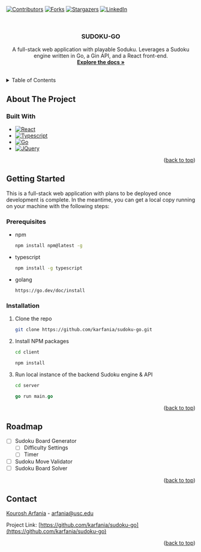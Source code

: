 
<a name="readme-top"></a>

<!-- PROJECT SHIELDS -->
<!--
*** I'm using markdown "reference style" links for readability.
*** Reference links are enclosed in brackets [ ] instead of parentheses ( ).
*** See the bottom of this document for the declaration of the reference variables
*** for contributors-url, forks-url, etc. This is an optional, concise syntax you may use.
*** https://www.markdownguide.org/basic-syntax/#reference-style-links
-->
[![Contributors][contributors-shield]][contributors-url]
[![Forks][forks-shield]][forks-url]
[![Stargazers][stars-shield]][stars-url]
[![LinkedIn][linkedin-shield]][linkedin-url]

<!-- PROJECT LOGO -->
<br />
<div align="center">
  <!-- <a href="https://github.com/karfania/sudoku-go">
    <img src="images/logo.png" alt="Logo" width="80" height="80">
  </a> -->

<h3 align="center">SUDOKU-GO</h3>

  <p align="center">
    A full-stack web application with playable Soduku. Leverages a Sudoku engine written in Go, a Gin API, and a React front-end.
    <br />
    <a href="https://github.com/karfania/sudoku-go"><strong>Explore the docs »</strong></a>
    <br />
    <br />
    <!-- <a href="https://github.com/karfania/sudoku-go">View Demo</a>
    ·
    <a href="https://github.com/karfania/sudoku-go/issues">Report Bug</a>
    ·
    <a href="https://github.com/karfania/sudoku-go/issues">Request Feature</a> -->
  </p>
</div>



<!-- TABLE OF CONTENTS -->
<details>
  <summary>Table of Contents</summary>
  <ol>
    <li>
      <a href="#about-the-project">About The Project</a>
      <ul>
        <li><a href="#built-with">Built With</a></li>
      </ul>
    </li>
    <li>
      <a href="#getting-started">Getting Started</a>
      <ul>
        <li><a href="#prerequisites">Prerequisites</a></li>
        <li><a href="#installation">Installation</a></li>
      </ul>
    </li>
    <li><a href="#usage">Usage</a></li>
    <li><a href="#roadmap">Roadmap</a></li>
    <li><a href="#contributing">Contributing</a></li>
    <li><a href="#license">License</a></li>
    <li><a href="#contact">Contact</a></li>
    <li><a href="#acknowledgments">Acknowledgments</a></li>
  </ol>
</details>



<!-- ABOUT THE PROJECT -->
## About The Project

<!-- [![Product Name Screen Shot][product-screenshot]](https://example.com) -->
<!-- 

<p align="right">(<a href="#readme-top">back to top</a>)</p> -->



### Built With

* [![React][React.js]][React-url]
* [![Typescript][Typescriptlang]][Typescript-url]
* [![Go][Golang]][Go-url]
* [![JQuery][JQuery.com]][JQuery-url]

<p align="right">(<a href="#readme-top">back to top</a>)</p>



<!-- GETTING STARTED -->
## Getting Started
This is a full-stack web application with plans to be deployed once development is complete. In the meantime, you can get a local copy running on your machine with the following steps:


### Prerequisites

* npm
  ```sh
  npm install npm@latest -g
  ```
* typescript
  ```sh
  npm install -g typescript
  ```
* golang
    ```
    https://go.dev/doc/install
    ```
### Installation

1. Clone the repo
   ```sh
   git clone https://github.com/karfania/sudoku-go.git
   ```
2. Install NPM packages
   ```sh
   cd client
   ```
   ```sh
   npm install
   ```
3. Run local instance of the backend Sudoku engine & API
   ```sh
   cd server
   ```
   ```go
   go run main.go
   ```

<p align="right">(<a href="#readme-top">back to top</a>)</p>


<!-- ROADMAP -->
## Roadmap

- [ ] Sudoku Board Generator
  - [ ] Difficulty Settings
  - [ ] Timer
- [ ] Sudoku Move Validator
- [ ] Sudoku Board Solver

<p align="right">(<a href="#readme-top">back to top</a>)</p>

<!-- CONTACT -->
## Contact

[Kourosh Arfania](https://karfania.github.io) - arfania@usc.edu

Project Link: [https://github.com/karfania/sudoku-go](https://github.com/karfania/sudoku-go)

<p align="right">(<a href="#readme-top">back to top</a>)</p>

<!-- MARKDOWN LINKS & IMAGES -->
<!-- https://www.markdownguide.org/basic-syntax/#reference-style-links -->
[contributors-shield]: https://img.shields.io/github/contributors/karfania/sudoku-go.svg?style=for-the-badge
[contributors-url]: https://github.com/karfania/sudoku-go/graphs/contributors
[forks-shield]: https://img.shields.io/github/forks/karfania/sudoku-go.svg?style=for-the-badge
[forks-url]: https://github.com/karfania/sudoku-go/network/members
[stars-shield]: https://img.shields.io/github/stars/karfania/sudoku-go.svg?style=for-the-badge
[stars-url]: https://github.com/karfania/sudoku-go/stargazers
[linkedin-shield]: https://img.shields.io/badge/-LinkedIn-black.svg?style=for-the-badge&logo=linkedin&colorB=555
[linkedin-url]: https://www.linkedin.com/in/karfania/
[product-screenshot]: images/screenshot.png
[React.js]: https://img.shields.io/badge/React-20232A?style=for-the-badge&logo=react&logoColor=61DAFB
[React-url]: https://reactjs.org/
[JQuery.com]: https://img.shields.io/badge/jQuery-0769AD?style=for-the-badge&logo=jquery&logoColor=white
[JQuery-url]: https://jquery.com 
[Golang]: https://img.shields.io/badge/go-%2300ADD8.svg?style=for-the-badge&logo=go&logoColor=white
[Go-url]: https://go.dev/
[Typescriptlang]: https://img.shields.io/badge/typescript-%23007ACC.svg?style=for-the-badge&logo=typescript&logoColor=white
[Typescript-url]: https://www.typescriptlang.org
